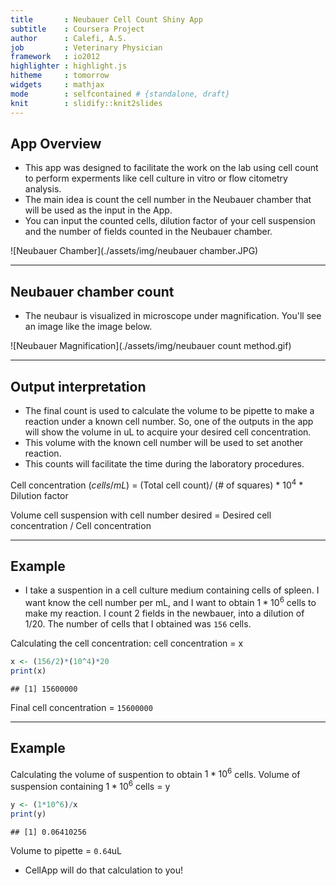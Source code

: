 ```yaml
---
title       : Neubauer Cell Count Shiny App
subtitle    : Coursera Project
author      : Calefi, A.S.
job         : Veterinary Physician
framework   : io2012      
highlighter : highlight.js
hitheme     : tomorrow 
widgets     : mathjax
mode        : selfcontained # {standalone, draft}
knit        : slidify::knit2slides
---
```

<!-- Limit image width and height -->
<style type='text/css'>
img {
    max-height: 560px;
    max-width: 964px;
}
</style>

<!-- Center image on slide -->
<script src="http://ajax.aspnetcdn.com/ajax/jQuery/jquery-1.7.min.js"></script>
<script type='text/javascript'>
$(function() {
    $("p:has(img)").addClass('centered');
});
</script>

## App Overview

- This app was designed to facilitate the work on the lab using cell count to perform experments like cell culture in vitro or flow citometry analysis.
- The main idea is count the cell number in the Neubauer chamber that will be used as the input in the App.
- You can input the counted cells, dilution factor of your cell suspension and the number of fields counted in the Neubauer chamber.

![Neubauer Chamber](./assets/img/neubauer chamber.JPG)

---

## Neubauer chamber count

- The neubaur is visualized in microscope under magnification. You'll see an image like the image below.

![Neubauer Magnification](./assets/img/neubauer count method.gif)

---

## Output interpretation

 - The final count is used to calculate the volume to be pipette to make a reaction under a known cell number. So, one of the outputs in the app will show the volume in uL to acquire your desired cell concentration.
- This volume with the known cell number will be used to set another reaction.
- This counts will facilitate the time during the laboratory procedures.

Cell concentration ($cells/mL$) = (Total cell count)/ (# of squares) * $10^4$ * Dilution factor

Volume cell suspension with cell number desired = Desired cell concentration / Cell concentration

---

## Example

- I take a suspention in a cell culture medium containing cells of spleen. I want know the cell number per mL, and I want to obtain $1*10^6$ cells to make my reaction.  I count 2 fields in the newbauer, into a dilution of $1/20$. The number of cells that I obtained was `156` cells.

Calculating the cell concentration:
cell concentration = x


```r
x <- (156/2)*(10^4)*20
print(x)
```

```
## [1] 15600000
```
Final cell concentration = `15600000`

---

## Example

Calculating the volume of suspention to obtain $1*10^6$ cells.
Volume of suspension containing $1*10^6$ cells = y

```r
y <- (1*10^6)/x
print(y)
```

```
## [1] 0.06410256
```
Volume to pipette = `0.64`uL

- CellApp will do that calculation to you!
